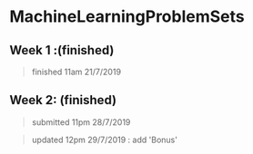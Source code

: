 # MachineLearningProblemSets

## Week 1 :(finished)
> finished 11am 21/7/2019
## Week 2: (finished)
> submitted 11pm 28/7/2019

> updated 12pm 29/7/2019 : add 'Bonus'
